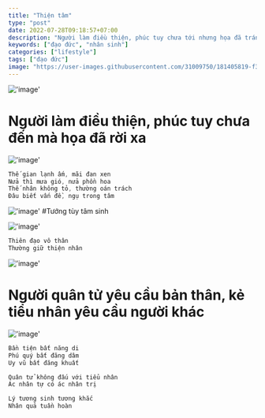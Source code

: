 ```yaml
---
title: "Thiện tâm"
type: "post"
date: 2022-07-28T09:18:57+07:00
description: "Người làm điều thiện, phúc tuy chưa tới nhưng họa đã tránh xa"
keywords: ["đạo đức", "nhân sinh"]
categories: ["lifestyle"]
tags: ["đạo đức"]
image: "https://user-images.githubusercontent.com/31009750/181405819-f3414696-7d85-408b-b366-bff56bdf6709.png"
---
```


!['image'](https://user-images.githubusercontent.com/31009750/181404181-308d7630-e81b-45b9-99b9-9ad204778ffc.png)

# Người làm điều thiện, phúc tuy chưa đến mà họa đã rời xa

!['image'](https://user-images.githubusercontent.com/31009750/181404147-fa5e9beb-dfed-4445-a6e8-5de3b83d88cc.png)

```ts
Thế gian lạnh ấm, mãi đan xen
Nửa thì mưa gió, nửa phồn hoa
Thế nhân không tỏ, thường oán trách
Đâu biết vấn đề, ngụ trong tâm
```

!['image'](https://user-images.githubusercontent.com/31009750/181404147-fa5e9beb-dfed-4445-a6e8-5de3b83d88cc.png)
#Tướng tùy tâm sinh

!['image'](https://user-images.githubusercontent.com/31009750/181404147-fa5e9beb-dfed-4445-a6e8-5de3b83d88cc.png)

```ts
Thiên đạo vô thân
Thường giữ thiện nhân
```

!['image'](https://user-images.githubusercontent.com/31009750/181404147-fa5e9beb-dfed-4445-a6e8-5de3b83d88cc.png)

# Người quân tử yêu cầu bản thân, kẻ tiểu nhân yêu cầu người khác

!['image'](https://user-images.githubusercontent.com/31009750/181404147-fa5e9beb-dfed-4445-a6e8-5de3b83d88cc.png)

```ts
Bần tiện bất năng di
Phú quý bất đăng dâm
Uy vũ bất đăng khuất

Quân tử không đấu với tiểu nhân
Ác nhân tự có ác nhân trị

Lý tương sinh tương khắc
Nhân quả tuần hoàn
```
